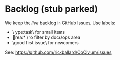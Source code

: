 <!-- status: stub; target: 150+ words -->
<!-- status: stub; target: 150+ words -->
<!-- status: stub; target: 150+ words -->
<!-- status: stub; target: 150+ words -->
<!-- status: stub; target: 150+ words -->
<!-- status: stub; target: 150+ words -->
<!-- status: stub; target: 150+ words -->
# Backlog (stub parked)

We keep the *live* backlog in GitHub Issues. Use labels:
- \  ype:task\ for small items
- \rea:* \ to filter by docs/ops area
- \good first issue\ for newcomers

See: https://github.com/rickballard/CoCivium/issues








